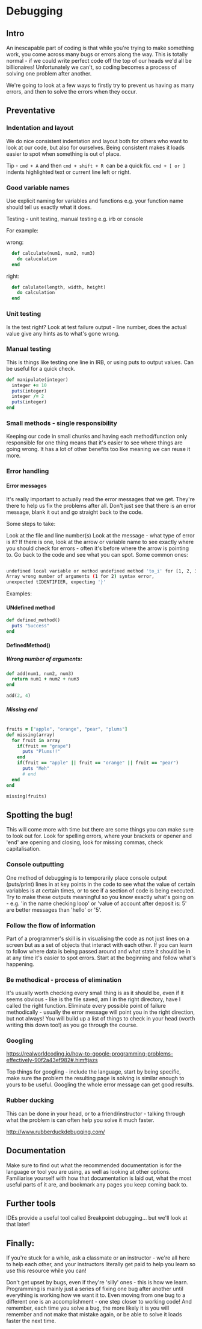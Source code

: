 # Debugging

## Intro

An inescapable part of coding is that while you're trying to make something work, you come across many bugs or errors along the way. This is totally normal - if we could write perfect code off the top of our heads we'd all be billionaires! Unfortunately we can't, so coding becomes a process of solving one problem after another.

We're going to look at a few ways to firstly try to prevent us having as many errors, and then to solve the errors when they occur.

## Preventative

### Indentation and layout

We do nice consistent indentation and layout both for others who want to look at our code, but also for ourselves. Being consistent makes it loads easier to spot when something is out of place.

Tip - ```cmd + A``` and then ```cmd + shift + R ```can be a quick fix. ```cmd + [ or ]``` indents highlighted text or current line left or right.

### Good variable names

Use explicit naming for variables and functions e.g. your function name should tell us exactly what it does.

Testing - unit testing, manual testing e.g. irb or console

For example:

wrong:
```ruby
  def calculate(num1, num2, num3)
    do caluculation
  end
```

right:
```ruby
  def calulate(length, width, height)
    do calculation
  end
```

### Unit testing

Is the test right?
Look at test failure output - line number, does the actual value give any hints as to what's gone wrong.

### Manual testing

This is things like testing one line in IRB, or using puts to output values. Can be useful for a quick check.

```ruby
def manipulate(integer)
  integer += 10
  puts(integer)
  integer /= 2 
  puts(integer)
end
```

### Small methods - single responsibility

Keeping our code in small chunks and having each method/function only responsible for one thing means that it's easier to see where things are going wrong. It has a lot of other benefits too like meaning we can reuse it more.

### Error handling

#### Error messages

It's really important to actually read the error messages that we get. They're there to help us fix the problems after all. Don't just see that there is an error message, blank it out and go straight back to the code.

Some steps to take:

Look at the file and line number(s)
Look at the message - what type of error is it?
If there is one, look at the arrow or variable name to see exactly where you should check for errors - often it's before where the arrow is pointing to.
Go back to the code and see what you can spot.
Some common ones:

```bash

undefined local variable or method undefined method 'to_i' for [1, 2, 3, 4]:
Array wrong number of arguments (1 for 2) syntax error, 
unexpected tIDENTIFIER, expecting '}'
```

Examples:

#### UNdefined method 

```ruby
def defined_method()
  puts "Success"
end
```

#### DefinedMethod()

##### Wrong number of arguments:

```ruby
def add(num1, num2, num3)
  return num1 + num2 + num3
end

add(2, 4)
```

##### Missing end 

```ruby

fruits = ["apple", "orange", "pear", "plums"]
def missing(array)
  for fruit in array
    if(fruit == "grape")
      puts "Plums!!"
    end
    if(fruit == "apple" || fruit == "orange" || fruit == "pear")
      puts "Meh"
      # end
  end
end

missing(fruits)
```

## Spotting the bug!

This will come more with time but there are some things you can make sure to look out for. Look for spelling errors, where your brackets or opener and 'end' are opening and closing, look for missing commas, check capitalisation.

### Console outputting

One method of debugging is to temporarily place console output (puts/print) lines in at key points in the code to see what the value of certain variables is at certain times, or to see if a section of code is being executed. Try to make these outputs meaningful so you know exactly what's going on - e.g. 'in the name checking loop' or 'value of account after deposit is: 5' are better messages than 'hello' or '5'.

### Follow the flow of information

Part of a programmer's skill is in visualising the code as not just lines on a screen but as a set of objects that interact with each other. If you can learn to follow where data is being passed around and what state it should be in at any time it's easier to spot errors. Start at the beginning and follow what's happening.

### Be methodical - process of elimination

It's usually worth checking every small thing is as it should be, even if it seems obvious - like is the file saved, am I in the right directory, have I called the right function. Eliminate every possible point of failure methodically - usually the error message will point you in the right direction, but not always! You will build up a list of things to check in your head (worth writing this down too!) as you go through the course.

### Googling

https://realworldcoding.io/how-to-google-programming-problems-effectively-90f2a43ef982#.himftjazs

Top things for googling - include the language, start by being specific, make sure the problem the resulting page is solving is similar enough to yours to be useful. Googling the whole error message can get good results.

### Rubber ducking

This can be done in your head, or to a friend/instructor - talking through what the problem is can often help you solve it much faster.

http://www.rubberduckdebugging.com/

## Documentation

Make sure to find out what the recommended documentation is for the language or tool you are using, as well as looking at other options. Familiarise yourself with how that documentation is laid out, what the most useful parts of it are, and bookmark any pages you keep coming back to.

## Further tools

IDEs provide a useful tool called Breakpoint debugging... but we'll look at that later!

## Finally:

If you're stuck for a while, ask a classmate or an instructor - we're all here to help each other, and your instructors literally get paid to help you learn so use this resource while you can!

Don't get upset by bugs, even if they're 'silly' ones - this is how we learn. Programming is mainly just a series of fixing one bug after another until everything is working how we want it to. Even moving from one bug to a different one is an accomplishment - one step closer to working code! And remember, each time you solve a bug, the more likely it is you will remember and not make that mistake again, or be able to solve it loads faster the next time.


